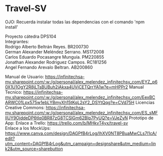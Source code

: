 # Travel-SV
OJO: Recuerda instalar todas las dependencias con el comando 'npm install'

Proyecto cátedra DPS104<br>
Integrantes:<br>
Rodrigo Alberto Beltrán Reyes. BR200730<br>
German Alexander Meléndez Serrano. MS172008<br>
Carlos Eduardo Pocasangre Munguía. PM220855<br>
Jonathan Alexander Rodriguez Campos. RC181256<br>
Angel Fernando Arevalo Beltran. AB200860<br>

Manual de Usuario: https://infinitechsa-my.sharepoint.com/:w:/g/personal/alex_melendez_infinitechsv_com/EYZ_p60X1U1OgY2R8jLTsBUBuh2iAkxa4UVjCETQrrYA1w?e=mHPPr2
Manual Tecnico: https://infinitechsa-my.sharepoint.com/:w:/g/personal/alex_melendez_infinitechsv_com/EexBCARWC01Lpx575w1ebLYBmyXh15tKqL2sY2_DSYtQqg?e=CVd75H
Licencias Creative Commons: https://infinitechsa-my.sharepoint.com/:w:/g/personal/alex_melendez_infinitechsv_com/ES_sMFIIUY9OjddeDP6tIq0BR87zG8TCSlGm62BIp7PyUQ?e=VJeZyN
Prototipo de App:
Enlace a Trello: https://trello.com/b/MHkvT4yx/travel-sv<br>
Enlace a los MockUps: https://www.canva.com/design/DAGPfB4rLog/lhXV0NT8PBuaMwCLs7l1cA/edit?utm_content=DAGPfB4rLog&utm_campaign=designshare&utm_medium=link2&utm_source=sharebutton
<br>
